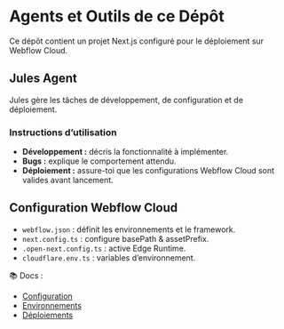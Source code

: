 # Agents et Outils de ce Dépôt

Ce dépôt contient un projet Next.js configuré pour le déploiement sur Webflow Cloud.

## Jules Agent
Jules gère les tâches de développement, de configuration et de déploiement.

### Instructions d’utilisation
- **Développement :** décris la fonctionnalité à implémenter.
- **Bugs :** explique le comportement attendu.
- **Déploiement :** assure-toi que les configurations Webflow Cloud sont valides avant lancement.

## Configuration Webflow Cloud
- `webflow.json` : définit les environnements et le framework.
- `next.config.ts` : configure basePath & assetPrefix.
- `.open-next.config.ts` : active Edge Runtime.
- `cloudflare.env.ts` : variables d’environnement.

📚 Docs :
- [Configuration](https://developers.webflow.com/webflow-cloud/environment/configuration)
- [Environnements](https://developers.webflow.com/webflow-cloud/environment/environments)
- [Déploiements](https://developers.webflow.com/webflow-cloud/deployments)
